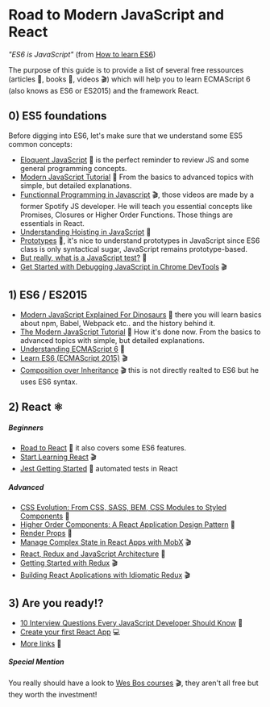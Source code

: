 # Road to Modern JavaScript and React

*"ES6 is JavaScript"* (from [How to learn ES6](https://medium.com/javascript-scene/how-to-learn-es6-47d9a1ac2620))

The purpose of this guide is to provide a list of several free ressources (articles :pencil:, books :book:, videos :clapper:) which will help you to learn ECMAScript 6 (also knows as ES6 or ES2015) and the framework React.

## 0) ES5 foundations
Before digging into ES6, let's make sure that we understand some ES5 common concepts:
- [Eloquent JavaScript](http://eloquentjavascript.net/) :book: is the perfect reminder to review JS and some general programming concepts.
- [Modern JavaScript Tutorial](https://javascript.info/) :pencil: From the basics to advanced topics with simple, but detailed explanations.
- [Functionnal Programming in Javascript](https://www.youtube.com/playlist?list=PL0zVEGEvSaeEd9hlmCXrk5yUyqUag-n84) :clapper:, those videos are made by a former Spotify JS developer. He will teach you essential concepts like Promises, Closures or Higher Order Functions. Those things are essentials in React.
- [Understanding Hoisting in JavaScript](https://scotch.io/tutorials/understanding-hoisting-in-javascript) :pencil:
- [Prototypes](https://developer.mozilla.org/en-US/docs/Web/JavaScript/Inheritance_and_the_prototype_chain) :pencil:, it's nice to understand prototypes in JavaScript since ES6 class is only syntactical sugar, JavaScript remains prototype-based.
- [But really, what is a JavaScript test?](https://www.javascriptjanuary.com/blog/but-really-what-is-a-javascript-test) :pencil:
- [Get Started with Debugging JavaScript in Chrome DevTools](https://developers.google.com/web/tools/chrome-devtools/javascript/) :clapper:
## 1) ES6 / ES2015
- [Modern JavaScript Explained For Dinosaurs](https://medium.com/the-node-js-collection/modern-javascript-explained-for-dinosaurs-f695e9747b70) :pencil: there you will learn basics about npm, Babel, Webpack etc.. and the history behind it.
- [The Modern JavaScript Tutorial](https://javascript.info/) :pencil: How it's done now. From the basics to advanced topics with simple, but detailed explanations.
- [Understanding ECMAScript 6](https://leanpub.com/understandinges6/read) :book:
- [Learn ES6 (ECMAScript 2015)](https://egghead.io/courses/learn-es6-ecmascript-2015) :clapper:
- [Composition over Inheritance](https://www.youtube.com/watch?v=wfMtDGfHWpA) :clapper: this is not directly realted to ES6 but he uses ES6 syntax.
## 2) React :atom_symbol:
##### Beginners
- [Road to React](https://leanpub.com/the-road-to-learn-react/read_full) :book: it also covers some ES6 features.
- [Start Learning React](https://egghead.io/courses/start-learning-react) :clapper:
- [Jest Getting Started](https://facebook.github.io/jest/docs/en/getting-started.html) :pencil: automated tests in React
##### Advanced
- [CSS Evolution: From CSS, SASS, BEM, CSS Modules to Styled Components](https://m.alphasights.com/css-evolution-from-css-sass-bem-css-modules-to-styled-components-d4c1da3a659b) :pencil:
- [Higher Order Components: A React Application Design Pattern](https://www.sitepoint.com/react-higher-order-components/) :pencil:
- [Render Props](https://reactjs.org/docs/render-props.html) :pencil:
- [Manage Complex State in React Apps with MobX](https://egghead.io/courses/manage-complex-state-in-react-apps-with-mobx) :clapper:
- [React, Redux and JavaScript Architecture](https://jrsinclair.com/articles/2018/react-redux-javascript-architecture/) :pencil:
- [Getting Started with Redux](https://egghead.io/courses/getting-started-with-redux) :clapper:
- [Building React Applications with Idiomatic Redux](https://egghead.io/courses/building-react-applications-with-idiomatic-redux) :clapper:
## 3) Are you ready!?
- [10 Interview Questions Every JavaScript Developer Should Know](https://medium.com/javascript-scene/10-interview-questions-every-javascript-developer-should-know-6fa6bdf5ad95) :pencil:
- [Create your first React App](https://github.com/facebookincubator/create-react-app) :computer:
- [More links](https://github.com/markerikson/react-redux-links) :pencil:


##### Special Mention
You really should have a look to [Wes Bos courses](http://wesbos.com/courses/) :clapper:, they aren't all free but they worth the investment! 
